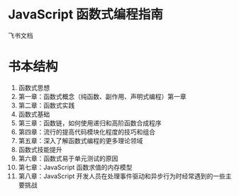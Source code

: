 # JavaScript 函数式编程指南
<a herf = 'https://k5t2borwjh.feishu.cn/wiki/wikcnf1BKy9SgkGZ9FI0sIgBZaf'>飞书文档</a>
# 书本结构
1. 函数式思想
  1. 第一章：函数式概念（纯函数、副作用、声明式编程）第一章
  2. 第二章：函数式实践
2. 函数式基础
  1. 第三章：函数链，如何使用递归和高阶函数合成程序
  2. 第四章：流行的提高代码模块化程度的技巧和组合
  3. 第五章：深入了解函数式编程的更多理论领域
3. 函数式技能提升
  1. 第六章：函数式易于单元测试的原因
  2. 第七章：JavaScript 函数求值的内存模型
  3. 第八章：JavaScript 开发人员在处理事件驱动和异步行为时经常遇到的一些主要挑战
